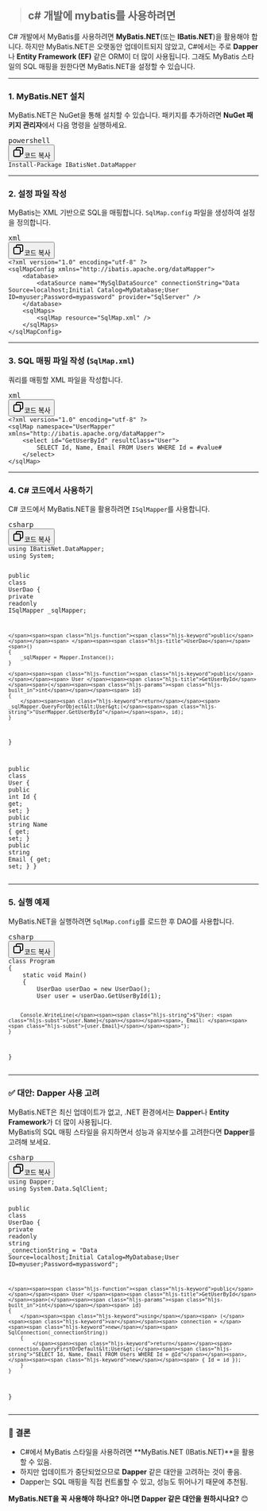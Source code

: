 > <h2>c# 개발에 mybatis를 사용하려면</h2>

<div class="markdown prose w-full break-words dark:prose-invert light"><p data-start="0" data-end="224">C# 개발에서 MyBatis를 사용하려면 <strong data-start="23" data-end="38">MyBatis.NET</strong>(또는 <strong data-start="42" data-end="56">IBatis.NET</strong>)을 활용해야 합니다. 하지만 MyBatis.NET은 오랫동안 업데이트되지 않았고, C#에서는 주로 <strong data-start="112" data-end="122">Dapper</strong>나 <strong data-start="124" data-end="149">Entity Framework (EF)</strong> 같은 ORM이 더 많이 사용됩니다. 그래도 MyBatis 스타일의 SQL 매핑을 원한다면 MyBatis.NET을 설정할 수 있습니다.</p>
<hr data-start="226" data-end="229">
<h3 data-start="231" data-end="256">1. <strong data-start="238" data-end="256">MyBatis.NET 설치</strong></h3>
<p data-start="257" data-end="336">MyBatis.NET은 NuGet을 통해 설치할 수 있습니다. 패키지를 추가하려면 <strong data-start="303" data-end="320">NuGet 패키지 관리자</strong>에서 다음 명령을 실행하세요.</p>
<pre class="!overflow-visible" data-start="338" data-end="392"><div class="contain-inline-size rounded-md border-[0.5px] border-token-border-medium relative bg-token-sidebar-surface-primary"><div class="flex items-center text-token-text-secondary px-4 py-2 text-xs font-sans justify-between h-9 bg-token-sidebar-surface-primary dark:bg-token-main-surface-secondary select-none rounded-t-[5px]">powershell</div><div class="sticky top-9"><div class="absolute bottom-0 right-0 flex h-9 items-center pr-2"><div class="flex items-center rounded bg-token-sidebar-surface-primary px-2 font-sans text-xs text-token-text-secondary dark:bg-token-main-surface-secondary"><span class="" data-state="closed"><button class="flex gap-1 items-center select-none py-1" aria-label="복사"><svg width="24" height="24" viewBox="0 0 24 24" fill="none" xmlns="http://www.w3.org/2000/svg" class="icon-sm"><path fill-rule="evenodd" clip-rule="evenodd" d="M7 5C7 3.34315 8.34315 2 10 2H19C20.6569 2 22 3.34315 22 5V14C22 15.6569 20.6569 17 19 17H17V19C17 20.6569 15.6569 22 14 22H5C3.34315 22 2 20.6569 2 19V10C2 8.34315 3.34315 7 5 7H7V5ZM9 7H14C15.6569 7 17 8.34315 17 10V15H19C19.5523 15 20 14.5523 20 14V5C20 4.44772 19.5523 4 19 4H10C9.44772 4 9 4.44772 9 5V7ZM5 9C4.44772 9 4 9.44772 4 10V19C4 19.5523 4.44772 20 5 20H14C14.5523 20 15 19.5523 15 19V10C15 9.44772 14.5523 9 14 9H5Z" fill="currentColor"></path></svg>코드 복사</button></span></div></div></div><div class="overflow-y-auto p-4" dir="ltr"><code class="!whitespace-pre language-powershell"><span>Install-Package IBatisNet.DataMapper
</span></code></div></div></pre>
<hr data-start="394" data-end="397">
<h3 data-start="399" data-end="418">2. <strong data-start="406" data-end="418">설정 파일 작성</strong></h3>
<p data-start="419" data-end="484">MyBatis는 XML 기반으로 SQL을 매핑합니다. <code data-start="449" data-end="464">SqlMap.config</code> 파일을 생성하여 설정을 정의합니다.</p>
<pre class="!overflow-visible" data-start="486" data-end="882"><div class="contain-inline-size rounded-md border-[0.5px] border-token-border-medium relative bg-token-sidebar-surface-primary"><div class="flex items-center text-token-text-secondary px-4 py-2 text-xs font-sans justify-between h-9 bg-token-sidebar-surface-primary dark:bg-token-main-surface-secondary select-none rounded-t-[5px]">xml</div><div class="sticky top-9"><div class="absolute bottom-0 right-0 flex h-9 items-center pr-2"><div class="flex items-center rounded bg-token-sidebar-surface-primary px-2 font-sans text-xs text-token-text-secondary dark:bg-token-main-surface-secondary"><span class="" data-state="closed"><button class="flex gap-1 items-center select-none py-1" aria-label="복사"><svg width="24" height="24" viewBox="0 0 24 24" fill="none" xmlns="http://www.w3.org/2000/svg" class="icon-sm"><path fill-rule="evenodd" clip-rule="evenodd" d="M7 5C7 3.34315 8.34315 2 10 2H19C20.6569 2 22 3.34315 22 5V14C22 15.6569 20.6569 17 19 17H17V19C17 20.6569 15.6569 22 14 22H5C3.34315 22 2 20.6569 2 19V10C2 8.34315 3.34315 7 5 7H7V5ZM9 7H14C15.6569 7 17 8.34315 17 10V15H19C19.5523 15 20 14.5523 20 14V5C20 4.44772 19.5523 4 19 4H10C9.44772 4 9 4.44772 9 5V7ZM5 9C4.44772 9 4 9.44772 4 10V19C4 19.5523 4.44772 20 5 20H14C14.5523 20 15 19.5523 15 19V10C15 9.44772 14.5523 9 14 9H5Z" fill="currentColor"></path></svg>코드 복사</button></span></div></div></div><div class="overflow-y-auto p-4" dir="ltr"><code class="!whitespace-pre language-xml"><span><span><span class="hljs-meta">&lt;?xml version=<span class="hljs-string">"1.0"</span></span></span><span> encoding=</span><span><span class="hljs-string">"utf-8"</span></span><span> ?&gt;
</span><span><span class="hljs-tag">&lt;<span class="hljs-name">sqlMapConfig</span></span></span><span> </span><span><span class="hljs-attr">xmlns</span></span><span>=</span><span><span class="hljs-string">"http://ibatis.apache.org/dataMapper"</span></span><span>&gt;
    </span><span><span class="hljs-tag">&lt;<span class="hljs-name">database</span></span></span><span>&gt;
        </span><span><span class="hljs-tag">&lt;<span class="hljs-name">dataSource</span></span></span><span> </span><span><span class="hljs-attr">name</span></span><span>=</span><span><span class="hljs-string">"MySqlDataSource"</span></span><span> </span><span><span class="hljs-attr">connectionString</span></span><span>=</span><span><span class="hljs-string">"Data Source=localhost;Initial Catalog=MyDatabase;User ID=myuser;Password=mypassword"</span></span><span> </span><span><span class="hljs-attr">provider</span></span><span>=</span><span><span class="hljs-string">"SqlServer"</span></span><span> /&gt;
    </span><span><span class="hljs-tag">&lt;/<span class="hljs-name">database</span></span></span><span>&gt;
    </span><span><span class="hljs-tag">&lt;<span class="hljs-name">sqlMaps</span></span></span><span>&gt;
        </span><span><span class="hljs-tag">&lt;<span class="hljs-name">sqlMap</span></span></span><span> </span><span><span class="hljs-attr">resource</span></span><span>=</span><span><span class="hljs-string">"SqlMap.xml"</span></span><span> /&gt;
    </span><span><span class="hljs-tag">&lt;/<span class="hljs-name">sqlMaps</span></span></span><span>&gt;
</span><span><span class="hljs-tag">&lt;/<span class="hljs-name">sqlMapConfig</span></span></span><span>&gt;
</span></span></code></div></div></pre>
<hr data-start="884" data-end="887">
<h3 data-start="889" data-end="927">3. <strong data-start="896" data-end="927">SQL 매핑 파일 작성 (<code data-start="912" data-end="924">SqlMap.xml</code>)</strong></h3>
<p data-start="928" data-end="950">쿼리를 매핑할 XML 파일을 작성합니다.</p>
<pre class="!overflow-visible" data-start="952" data-end="1212"><div class="contain-inline-size rounded-md border-[0.5px] border-token-border-medium relative bg-token-sidebar-surface-primary"><div class="flex items-center text-token-text-secondary px-4 py-2 text-xs font-sans justify-between h-9 bg-token-sidebar-surface-primary dark:bg-token-main-surface-secondary select-none rounded-t-[5px]">xml</div><div class="sticky top-9"><div class="absolute bottom-0 right-0 flex h-9 items-center pr-2"><div class="flex items-center rounded bg-token-sidebar-surface-primary px-2 font-sans text-xs text-token-text-secondary dark:bg-token-main-surface-secondary"><span class="" data-state="closed"><button class="flex gap-1 items-center select-none py-1" aria-label="복사"><svg width="24" height="24" viewBox="0 0 24 24" fill="none" xmlns="http://www.w3.org/2000/svg" class="icon-sm"><path fill-rule="evenodd" clip-rule="evenodd" d="M7 5C7 3.34315 8.34315 2 10 2H19C20.6569 2 22 3.34315 22 5V14C22 15.6569 20.6569 17 19 17H17V19C17 20.6569 15.6569 22 14 22H5C3.34315 22 2 20.6569 2 19V10C2 8.34315 3.34315 7 5 7H7V5ZM9 7H14C15.6569 7 17 8.34315 17 10V15H19C19.5523 15 20 14.5523 20 14V5C20 4.44772 19.5523 4 19 4H10C9.44772 4 9 4.44772 9 5V7ZM5 9C4.44772 9 4 9.44772 4 10V19C4 19.5523 4.44772 20 5 20H14C14.5523 20 15 19.5523 15 19V10C15 9.44772 14.5523 9 14 9H5Z" fill="currentColor"></path></svg>코드 복사</button></span></div></div></div><div class="overflow-y-auto p-4" dir="ltr"><code class="!whitespace-pre language-xml"><span><span><span class="hljs-meta">&lt;?xml version=<span class="hljs-string">"1.0"</span></span></span><span> encoding=</span><span><span class="hljs-string">"utf-8"</span></span><span> ?&gt;
</span><span><span class="hljs-tag">&lt;<span class="hljs-name">sqlMap</span></span></span><span> </span><span><span class="hljs-attr">namespace</span></span><span>=</span><span><span class="hljs-string">"UserMapper"</span></span><span> </span><span><span class="hljs-attr">xmlns</span></span><span>=</span><span><span class="hljs-string">"http://ibatis.apache.org/dataMapper"</span></span><span>&gt;
    </span><span><span class="hljs-tag">&lt;<span class="hljs-name">select</span></span></span><span> </span><span><span class="hljs-attr">id</span></span><span>=</span><span><span class="hljs-string">"GetUserById"</span></span><span> </span><span><span class="hljs-attr">resultClass</span></span><span>=</span><span><span class="hljs-string">"User"</span></span><span>&gt;
        SELECT Id, Name, Email FROM Users WHERE Id = #value#
    </span><span><span class="hljs-tag">&lt;/<span class="hljs-name">select</span></span></span><span>&gt;
</span><span><span class="hljs-tag">&lt;/<span class="hljs-name">sqlMap</span></span></span><span>&gt;
</span></span></code></div></div></pre>
<hr data-start="1214" data-end="1217">
<h3 data-start="1219" data-end="1242">4. <strong data-start="1226" data-end="1242">C# 코드에서 사용하기</strong></h3>
<p data-start="1243" data-end="1290">C# 코드에서 MyBatis.NET을 활용하려면 <code data-start="1270" data-end="1282">ISqlMapper</code>를 사용합니다.</p>
<pre class="!overflow-visible" data-start="1292" data-end="1748"><div class="contain-inline-size rounded-md border-[0.5px] border-token-border-medium relative bg-token-sidebar-surface-primary"><div class="flex items-center text-token-text-secondary px-4 py-2 text-xs font-sans justify-between h-9 bg-token-sidebar-surface-primary dark:bg-token-main-surface-secondary select-none rounded-t-[5px]">csharp</div><div class="sticky top-9"><div class="absolute bottom-0 right-0 flex h-9 items-center pr-2"><div class="flex items-center rounded bg-token-sidebar-surface-primary px-2 font-sans text-xs text-token-text-secondary dark:bg-token-main-surface-secondary"><span class="" data-state="closed"><button class="flex gap-1 items-center select-none py-1" aria-label="복사"><svg width="24" height="24" viewBox="0 0 24 24" fill="none" xmlns="http://www.w3.org/2000/svg" class="icon-sm"><path fill-rule="evenodd" clip-rule="evenodd" d="M7 5C7 3.34315 8.34315 2 10 2H19C20.6569 2 22 3.34315 22 5V14C22 15.6569 20.6569 17 19 17H17V19C17 20.6569 15.6569 22 14 22H5C3.34315 22 2 20.6569 2 19V10C2 8.34315 3.34315 7 5 7H7V5ZM9 7H14C15.6569 7 17 8.34315 17 10V15H19C19.5523 15 20 14.5523 20 14V5C20 4.44772 19.5523 4 19 4H10C9.44772 4 9 4.44772 9 5V7ZM5 9C4.44772 9 4 9.44772 4 10V19C4 19.5523 4.44772 20 5 20H14C14.5523 20 15 19.5523 15 19V10C15 9.44772 14.5523 9 14 9H5Z" fill="currentColor"></path></svg>코드 복사</button></span></div></div></div><div class="overflow-y-auto p-4" dir="ltr"><code class="!whitespace-pre language-csharp"><span><span><span class="hljs-keyword">using</span></span><span> IBatisNet.DataMapper;
</span><span><span class="hljs-keyword">using</span></span><span> System;

</span><span><span class="hljs-keyword">public</span></span><span> </span><span><span class="hljs-keyword">class</span></span><span> </span><span><span class="hljs-title">UserDao</span></span><span>
{
    </span><span><span class="hljs-keyword">private</span></span><span> </span><span><span class="hljs-keyword">readonly</span></span><span> ISqlMapper _sqlMapper;

    </span><span><span class="hljs-function"><span class="hljs-keyword">public</span></span></span><span> </span><span><span class="hljs-title">UserDao</span></span><span>()
    {
        _sqlMapper = Mapper.Instance();
    }

    </span><span><span class="hljs-function"><span class="hljs-keyword">public</span></span></span><span> User </span><span><span class="hljs-title">GetUserById</span></span><span>(</span><span><span class="hljs-params"><span class="hljs-built_in">int</span></span></span><span> id)
    {
        </span><span><span class="hljs-keyword">return</span></span><span> _sqlMapper.QueryForObject&lt;User&gt;(</span><span><span class="hljs-string">"UserMapper.GetUserById"</span></span><span>, id);
    }
}

</span><span><span class="hljs-keyword">public</span></span><span> </span><span><span class="hljs-keyword">class</span></span><span> </span><span><span class="hljs-title">User</span></span><span>
{
    </span><span><span class="hljs-keyword">public</span></span><span> </span><span><span class="hljs-built_in">int</span></span><span> Id { </span><span><span class="hljs-keyword">get</span></span><span>; </span><span><span class="hljs-keyword">set</span></span><span>; }
    </span><span><span class="hljs-keyword">public</span></span><span> </span><span><span class="hljs-built_in">string</span></span><span> Name { </span><span><span class="hljs-keyword">get</span></span><span>; </span><span><span class="hljs-keyword">set</span></span><span>; }
    </span><span><span class="hljs-keyword">public</span></span><span> </span><span><span class="hljs-built_in">string</span></span><span> Email { </span><span><span class="hljs-keyword">get</span></span><span>; </span><span><span class="hljs-keyword">set</span></span><span>; }
}
</span></span></code></div></div></pre>
<hr data-start="1750" data-end="1753">
<h3 data-start="1755" data-end="1771">5. <strong data-start="1762" data-end="1771">실행 예제</strong></h3>
<p data-start="1772" data-end="1825">MyBatis.NET을 실행하려면 <code data-start="1791" data-end="1806">SqlMap.config</code>를 로드한 후 DAO를 사용합니다.</p>
<pre class="!overflow-visible" data-start="1827" data-end="2049"><div class="contain-inline-size rounded-md border-[0.5px] border-token-border-medium relative bg-token-sidebar-surface-primary"><div class="flex items-center text-token-text-secondary px-4 py-2 text-xs font-sans justify-between h-9 bg-token-sidebar-surface-primary dark:bg-token-main-surface-secondary select-none rounded-t-[5px]">csharp</div><div class="sticky top-9"><div class="absolute bottom-0 right-0 flex h-9 items-center pr-2"><div class="flex items-center rounded bg-token-sidebar-surface-primary px-2 font-sans text-xs text-token-text-secondary dark:bg-token-main-surface-secondary"><span class="" data-state="closed"><button class="flex gap-1 items-center select-none py-1" aria-label="복사"><svg width="24" height="24" viewBox="0 0 24 24" fill="none" xmlns="http://www.w3.org/2000/svg" class="icon-sm"><path fill-rule="evenodd" clip-rule="evenodd" d="M7 5C7 3.34315 8.34315 2 10 2H19C20.6569 2 22 3.34315 22 5V14C22 15.6569 20.6569 17 19 17H17V19C17 20.6569 15.6569 22 14 22H5C3.34315 22 2 20.6569 2 19V10C2 8.34315 3.34315 7 5 7H7V5ZM9 7H14C15.6569 7 17 8.34315 17 10V15H19C19.5523 15 20 14.5523 20 14V5C20 4.44772 19.5523 4 19 4H10C9.44772 4 9 4.44772 9 5V7ZM5 9C4.44772 9 4 9.44772 4 10V19C4 19.5523 4.44772 20 5 20H14C14.5523 20 15 19.5523 15 19V10C15 9.44772 14.5523 9 14 9H5Z" fill="currentColor"></path></svg>코드 복사</button></span></div></div></div><div class="overflow-y-auto p-4" dir="ltr"><code class="!whitespace-pre language-csharp"><span><span><span class="hljs-keyword">class</span></span><span> </span><span><span class="hljs-title">Program</span></span><span>
{
    </span><span><span class="hljs-function"><span class="hljs-keyword">static</span></span></span><span> </span><span><span class="hljs-keyword">void</span></span><span> </span><span><span class="hljs-title">Main</span></span><span>()
    {
        UserDao userDao = </span><span><span class="hljs-keyword">new</span></span><span> UserDao();
        User user = userDao.GetUserById(</span><span><span class="hljs-number">1</span></span><span>);

        Console.WriteLine(</span><span><span class="hljs-string">$"User: <span class="hljs-subst">{user.Name}</span></span></span><span>, Email: </span><span><span class="hljs-subst">{user.Email}</span></span><span>");
    }
}
</span></span></code></div></div></pre>
<hr data-start="2051" data-end="2054">
<h3 data-start="2056" data-end="2082">✅ <strong data-start="2062" data-end="2082">대안: Dapper 사용 고려</strong></h3>
<p data-start="2083" data-end="2231">MyBatis.NET은 최신 업데이트가 없고, .NET 환경에서는 <strong data-start="2120" data-end="2130">Dapper</strong>나 <strong data-start="2132" data-end="2152">Entity Framework</strong>가 더 많이 사용됩니다.<br data-start="2165" data-end="2168">
MyBatis의 SQL 매핑 스타일을 유지하면서 성능과 유지보수를 고려한다면 <strong data-start="2211" data-end="2221">Dapper</strong>를 고려해 보세요.</p>
<pre class="!overflow-visible" data-start="2233" data-end="2715"><div class="contain-inline-size rounded-md border-[0.5px] border-token-border-medium relative bg-token-sidebar-surface-primary"><div class="flex items-center text-token-text-secondary px-4 py-2 text-xs font-sans justify-between h-9 bg-token-sidebar-surface-primary dark:bg-token-main-surface-secondary select-none rounded-t-[5px]">csharp</div><div class="sticky top-9"><div class="absolute bottom-0 right-0 flex h-9 items-center pr-2"><div class="flex items-center rounded bg-token-sidebar-surface-primary px-2 font-sans text-xs text-token-text-secondary dark:bg-token-main-surface-secondary"><span class="" data-state="closed"><button class="flex gap-1 items-center select-none py-1" aria-label="복사"><svg width="24" height="24" viewBox="0 0 24 24" fill="none" xmlns="http://www.w3.org/2000/svg" class="icon-sm"><path fill-rule="evenodd" clip-rule="evenodd" d="M7 5C7 3.34315 8.34315 2 10 2H19C20.6569 2 22 3.34315 22 5V14C22 15.6569 20.6569 17 19 17H17V19C17 20.6569 15.6569 22 14 22H5C3.34315 22 2 20.6569 2 19V10C2 8.34315 3.34315 7 5 7H7V5ZM9 7H14C15.6569 7 17 8.34315 17 10V15H19C19.5523 15 20 14.5523 20 14V5C20 4.44772 19.5523 4 19 4H10C9.44772 4 9 4.44772 9 5V7ZM5 9C4.44772 9 4 9.44772 4 10V19C4 19.5523 4.44772 20 5 20H14C14.5523 20 15 19.5523 15 19V10C15 9.44772 14.5523 9 14 9H5Z" fill="currentColor"></path></svg>코드 복사</button></span></div></div></div><div class="overflow-y-auto p-4" dir="ltr"><code class="!whitespace-pre language-csharp"><span><span><span class="hljs-keyword">using</span></span><span> Dapper;
</span><span><span class="hljs-keyword">using</span></span><span> System.Data.SqlClient;

</span><span><span class="hljs-keyword">public</span></span><span> </span><span><span class="hljs-keyword">class</span></span><span> </span><span><span class="hljs-title">UserDao</span></span><span>
{
    </span><span><span class="hljs-keyword">private</span></span><span> </span><span><span class="hljs-keyword">readonly</span></span><span> </span><span><span class="hljs-built_in">string</span></span><span> _connectionString = </span><span><span class="hljs-string">"Data Source=localhost;Initial Catalog=MyDatabase;User ID=myuser;Password=mypassword"</span></span><span>;

    </span><span><span class="hljs-function"><span class="hljs-keyword">public</span></span></span><span> User </span><span><span class="hljs-title">GetUserById</span></span><span>(</span><span><span class="hljs-params"><span class="hljs-built_in">int</span></span></span><span> id)
    {
        </span><span><span class="hljs-keyword">using</span></span><span> (</span><span><span class="hljs-keyword">var</span></span><span> connection = </span><span><span class="hljs-keyword">new</span></span><span> SqlConnection(_connectionString))
        {
            </span><span><span class="hljs-keyword">return</span></span><span> connection.QueryFirstOrDefault&lt;User&gt;(</span><span><span class="hljs-string">"SELECT Id, Name, Email FROM Users WHERE Id = @Id"</span></span><span>, </span><span><span class="hljs-keyword">new</span></span><span> { Id = id });
        }
    }
}
</span></span></code></div></div></pre>
<hr data-start="2717" data-end="2720">
<h3 data-start="2722" data-end="2735">🔹 <strong data-start="2729" data-end="2735">결론</strong></h3>
<ul data-start="2736" data-end="2901">
<li data-start="2736" data-end="2801">C#에서 MyBatis 스타일을 사용하려면 **MyBatis.NET (IBatis.NET)**을 활용할 수 있음.</li>
<li data-start="2802" data-end="2851">하지만 업데이트가 중단되었으므로 <strong data-start="2822" data-end="2832">Dapper</strong> 같은 대안을 고려하는 것이 좋음.</li>
<li data-start="2852" data-end="2901">Dapper는 SQL 매핑을 직접 컨트롤할 수 있고, 성능도 뛰어나기 때문에 추천됨.</li>
</ul>
<p data-start="2903" data-end="2959" data-is-last-node="" data-is-only-node=""><strong data-start="2903" data-end="2956">MyBatis.NET을 꼭 사용해야 하나요? 아니면 Dapper 같은 대안을 원하시나요?</strong> 😊</p></div>